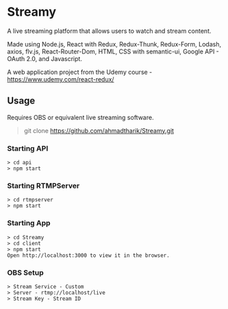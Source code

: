 # Streamy

A live streaming platform that allows users to watch and stream content.

Made using Node.js, React with Redux, Redux-Thunk, Redux-Form, Lodash, axios, flv.js, React-Router-Dom, HTML, CSS with semantic-ui, Google API - OAuth 2.0, and Javascript.

A web application project from the Udemy course - https://www.udemy.com/react-redux/

## Usage

Requires OBS or equivalent live streaming software.

>git clone https://github.com/ahmadtharik/Streamy.git





### Starting API
```
> cd api
> npm start
```


### Starting RTMPServer
```
> cd rtmpserver
> npm start
```

### Starting App

```
> cd Streamy
> cd client
> npm start
Open http://localhost:3000 to view it in the browser.
```

### OBS Setup

```
> Stream Service - Custom
> Server - rtmp://localhost/live
> Stream Key - Stream ID
```



